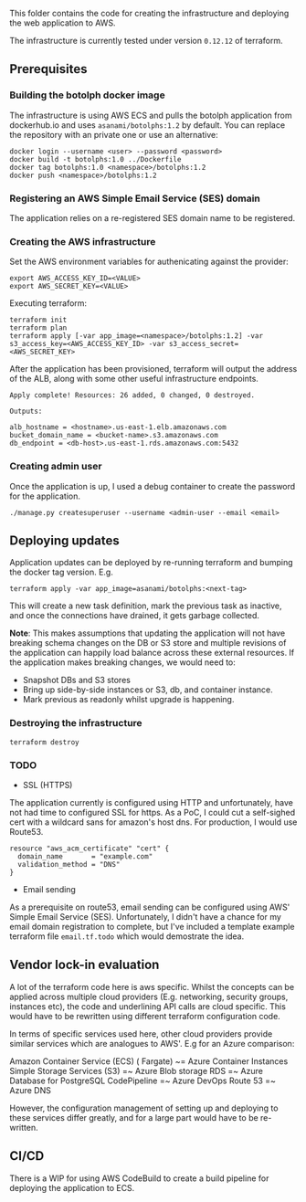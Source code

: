 This folder contains the code for creating the infrastructure and deploying the web application to AWS.

The infrastructure is currently tested under version `0.12.12` of terraform.

## Prerequisites

### Building the botolph docker image

The infrastructure is using AWS ECS and pulls the botolph application from dockerhub.io and uses `asanami/botolphs:1.2` by default.  You can replace the repository with an private one or use an alternative:

```
docker login --username <user> --password <password>
docker build -t botolphs:1.0 ../Dockerfile
docker tag botolphs:1.0 <namespace>/botolphs:1.2
docker push <namespace>/botolphs:1.2
```

### Registering an AWS Simple Email Service (SES) domain

The application relies on a re-registered SES domain name to be registered.

### Creating the AWS infrastructure

Set the AWS environment variables for authenicating against the provider:

```
export AWS_ACCESS_KEY_ID=<VALUE>
export AWS_SECRET_KEY=<VALUE>
```

Executing terraform:

```
terraform init
terraform plan
terraform apply [-var app_image=<namespace>/botolphs:1.2] -var s3_access_key=<AWS_ACCESS_KEY_ID> -var s3_access_secret=<AWS_SECRET_KEY>
```

After the application has been provisioned, terraform will output the address of the ALB, along with some other useful infrastructure endpoints.

```
Apply complete! Resources: 26 added, 0 changed, 0 destroyed.

Outputs:

alb_hostname = <hostname>.us-east-1.elb.amazonaws.com
bucket_domain_name = <bucket-name>.s3.amazonaws.com
db_endpoint = <db-host>.us-east-1.rds.amazonaws.com:5432
```

### Creating admin user

Once the application is up, I used a debug container to create the password for the application.

```
./manage.py createsuperuser --username <admin-user --email <email>
```

## Deploying updates

Application updates can be deployed by re-running terraform and bumping the docker tag version. E.g.

```
terraform apply -var app_image=asanami/botolphs:<next-tag>
```

This will create a new task definition, mark the previous task as inactive, and once the connections have drained, it gets garbage collected.

<b>Note</b>: This makes assumptions that updating the application will not have breaking schema changes on the DB or S3 store and multiple revisions of the application can happily load balance across these external resources.  If the application makes breaking changes, we would need to:
- Snapshot DBs and S3 stores
- Bring up side-by-side instances or S3, db, and container instance.
- Mark previous as readonly whilst upgrade is happening.

### Destroying the infrastructure

```
terraform destroy
```

### TODO

-  SSL (HTTPS)

The application currently is configured using HTTP and unfortunately, have not had time to configured SSL for https.  As a PoC, I could cut a self-sighed cert with a wildcard sans for amazon's host dns.  For production, I would use Route53.

```
resource "aws_acm_certificate" "cert" {
  domain_name       = "example.com"
  validation_method = "DNS"
}
```

- Email sending

As a prerequisite on route53, email sending can be configured using AWS' Simple Email Service (SES).  Unfortunately, I didn't have a chance for my email domain registration to complete, but I've included a template example terraform file `email.tf.todo` which would demostrate the idea.

## Vendor lock-in evaluation

A lot of the terraform code here is aws specific.  Whilst the concepts can be applied across multiple cloud providers (E.g. networking, security groups, instances etc), the code and underlining API calls are cloud specific.  This would have to be rewritten using different terraform configuration code.

In terms of specific services used here,  other cloud providers provide similar services which are analogues to AWS'.  E.g for an Azure comparison:

Amazon Container Service (ECS) ( Fargate) ~= Azure Container Instances
Simple Storage Services (S3) =~ Azure Blob storage
RDS =~ Azure Database for PostgreSQL
CodePipeline =~ Azure DevOps
Route 53 =~  Azure DNS

However, the configuration management of setting up and deploying to these services differ greatly, and for a large part would have to be re-written.

## CI/CD

There is a WIP for using AWS CodeBuild to create a build pipeline for deploying the application to ECS.
